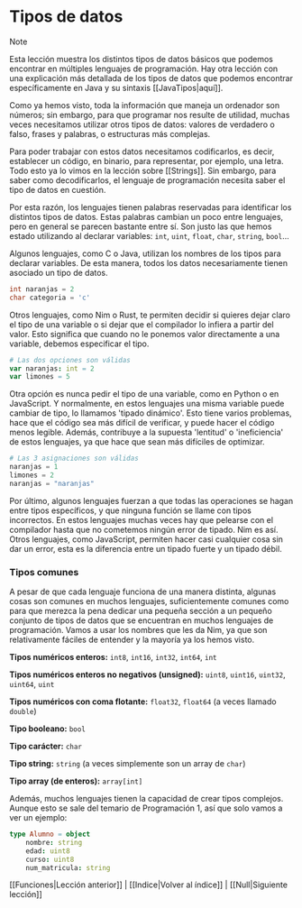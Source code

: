 # Tipos de datos

> [!NOTE]
> Esta lección muestra los distintos tipos de datos básicos que podemos encontrar en múltiples lenguajes de programación. Hay otra lección con una explicación más detallada de los tipos de datos que podemos encontrar específicamente en Java y su sintaxis [[JavaTipos|aquí]].

Como ya hemos visto, toda la información que maneja un ordenador son números; sin embargo, para que programar nos resulte de utilidad, muchas veces necesitamos utilizar otros tipos de datos: valores de verdadero o falso, frases y palabras, o estructuras más complejas.

Para poder trabajar con estos datos necesitamos codificarlos, es decir, establecer un código, en binario, para representar, por ejemplo, una letra. Todo esto ya lo vimos en la lección sobre [[Strings]]. Sin embargo, para saber como decodificarlos, el lenguaje de programación necesita saber el tipo de datos en cuestión. 

Por esta razón, los lenguajes tienen palabras reservadas para identificar los distintos tipos de datos. Estas palabras cambian un poco entre lenguajes, pero en general se parecen bastante entre sí. Son justo las que hemos estado utilizando al declarar variables: `int`, `uint`, `float`, `char`, `string`, `bool`...

Algunos lenguajes, como C o Java, utilizan los nombres de los tipos para declarar variables. De esta manera, todos los datos necesariamente tienen asociado un tipo de datos.

```c
int naranjas = 2
char categoria = 'c'
```

Otros lenguajes, como Nim o Rust, te permiten decidir si quieres dejar claro el tipo de una variable o si dejar que el compilador lo infiera a partir del valor. Esto significa que cuando no le ponemos valor directamente a una variable, debemos especificar el tipo.

```nim
# Las dos opciones son válidas
var naranjas: int = 2
var limones = 5
```
Otra opción es nunca pedir el tipo de una variable, como en Python o en JavaScript. Y normalmente, en estos lenguajes una misma variable puede cambiar de tipo, lo llamamos 'tipado dinámico'. Esto tiene varios problemas, hace que el código sea más difícil de verificar, y puede hacer el código menos legible. Además, contribuye a la supuesta 'lentitud' o 'ineficiencia' de estos lenguajes, ya que hace que sean más difíciles de optimizar.

```python
# Las 3 asignaciones son válidas
naranjas = 1
limones = 2
naranjas = "naranjas"
```
Por último, algunos lenguajes fuerzan a que todas las operaciones se hagan entre tipos específicos, y que ninguna función se llame con tipos incorrectos. En estos lenguajes muchas veces hay que pelearse con el compilador hasta que no cometemos ningún error de tipado. Nim es así.
Otros lenguajes, como JavaScript, permiten hacer  casi cualquier cosa sin dar un error, esta es la diferencia entre un tipado fuerte y un tipado débil.

### Tipos comunes
A pesar de que cada lenguaje funciona de una manera distinta, algunas cosas son comunes en muchos lenguajes, suficientemente comunes como para que merezca la pena dedicar una pequeña sección a un pequeño conjunto de tipos de datos que se encuentran en muchos lenguajes de programación. Vamos a usar los nombres que les da Nim, ya que son relativamente fáciles de entender y la mayoría ya los hemos visto.

**Tipos numéricos enteros:** 
	`int8`, `int16`, `int32`, `int64`, `int`

**Tipos numéricos enteros no negativos (unsigned):** 
	`uint8`, `uint16`, `uint32`, `uint64`, `uint`

**Tipos numéricos con coma flotante:**
	`float32`, `float64` (a veces llamado `double`)

**Tipo booleano:**
	`bool`

**Tipo carácter:**
	`char`

**Tipo string:**
	`string` (a veces simplemente son un array de `char`)

**Tipo array (de enteros):**
	`array[int]`

Además, muchos lenguajes tienen la capacidad de crear tipos complejos. Aunque esto se sale del temario de Programación 1, así que solo vamos a ver un ejemplo:
```nim
type Alumno = object 
	nombre: string
	edad: uint8
	curso: uint8
	num_matricula: string
```

[[Funciones|Lección anterior]] | [[Indice|Volver al índice]] | [[Null|Siguiente lección]]